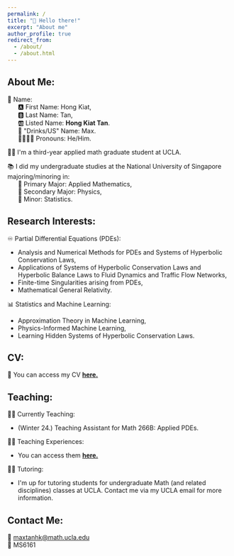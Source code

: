```yaml
---
permalink: /
title: "👋 Hello there!"
excerpt: "About me"
author_profile: true
redirect_from: 
  - /about/
  - /about.html
---
```


## **About Me:**

👦 Name: <br>
&nbsp;&nbsp;&nbsp;&nbsp;&nbsp;&nbsp;🅰️ First Name: Hong Kiat, <br>
&nbsp;&nbsp;&nbsp;&nbsp;&nbsp;&nbsp;🅱️ Last Name: Tan, <br>
&nbsp;&nbsp;&nbsp;&nbsp;&nbsp;&nbsp;🆎 Listed Name: **Hong Kiat Tan**. <br>
&nbsp;&nbsp;&nbsp;&nbsp;&nbsp;&nbsp;🍵 "Drinks/US" Name: Max. <br>
&nbsp;&nbsp;&nbsp;&nbsp;&nbsp;&nbsp;👨‍👨‍👦‍👦 Pronouns: He/Him. <br>
    
👨‍🎓 I'm a third-year applied math graduate student at UCLA.

📚 I did my undergraduate studies at the National University of Singapore majoring/minoring in: <br>
&nbsp;&nbsp;&nbsp;&nbsp;&nbsp;&nbsp;📗 Primary Major: Applied Mathematics, <br>
&nbsp;&nbsp;&nbsp;&nbsp;&nbsp;&nbsp;📕 Secondary Major: Physics, <br>
&nbsp;&nbsp;&nbsp;&nbsp;&nbsp;&nbsp;📘 Minor: Statistics.

## **Research Interests:**

♾️ Partial Differential Equations (PDEs): 
  -  Analysis and Numerical Methods for PDEs and Systems of Hyperbolic Conservation Laws,
  -  Applications of Systems of Hyperbolic Conservation Laws and Hyperbolic Balance Laws to Fluid Dynamics and Traffic Flow Networks,
  -  Finite-time Singularities arising from PDEs,
  -  Mathematical General Relativity.

📊 Statistics and Machine Learning:
  -  Approximation Theory in Machine Learning,
  -  Physics-Informed Machine Learning,
  -  Learning Hidden Systems of Hyperbolic Conservation Laws.

## **CV:**

📃 You can access my CV [**here.**](../blob/master/_files/Dec_2023_CV.pdf)

## **Teaching:**

👨‍🏫 Currently Teaching: 
  -  (Winter 24.) Teaching Assistant for Math 266B: Applied PDEs.

🧑‍💻 Teaching Experiences:
  -  You can access them [**here.**](teaching/)

🧑‍🎓 Tutoring:
  -  I'm up for tutoring students for undergraduate Math (and related disciplines) classes at UCLA. Contact me via my UCLA email for more information.

## **Contact Me:** <be>
📩 maxtanhk@math.ucla.edu <br>
🏢 MS6161
